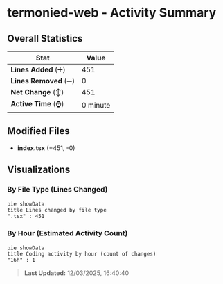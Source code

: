 # termonied-web - Activity Summary 

## Overall Statistics

| Stat                   | Value                                                             |
| ---------------------- | ----------------------------------------------------------------- |
| **Lines Added** (➕)   | 451                                          |
| **Lines Removed** (➖) | 0                                        |
| **Net Change** (↕)    | 451                |
| **Active Time** (⌚)   | 0 minute |


## Modified Files
- **index.tsx** (+451, -0)

## Visualizations

### By File Type (Lines Changed)

```mermaid
pie showData
title Lines changed by file type
".tsx" : 451
```

### By Hour (Estimated Activity Count)

```mermaid
pie showData
title Coding activity by hour (count of changes)
"16h" : 1
```


> **Last Updated:** 12/03/2025, 16:40:40